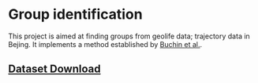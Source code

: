 # Group identification
This project is aimed at finding groups from geolife data; trajectory data in Bejing. 
It implements a method established by [Buchin et al.](https://jocg.org/index.php/jocg/article/view/2986).

## [Dataset Download](https://www.microsoft.com/en-us/download/details.aspx?id=52367&from=http%3A%2F%2Fresearch.microsoft.com%2Fen-us%2Fdownloads%2Fb16d359d-d164-469e-9fd4-daa38f2b2e13%2F)
